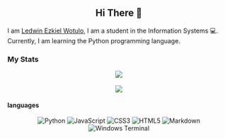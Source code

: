 <center>

## Hi There :wave:
</center>

I am [Ledwin Ezkiel Wotulo](https://ledwinezkiel.github.io), I am a student in the Information Systems :computer:. Currently, I am learning the Python programming language.

### My Stats
<p align="center">
  <img src="https://github-readme-streak-stats.herokuapp.com/?user=ledwinEzkiel&theme=blue-green"/><br/><br/>
  <img src="https://github-readme-stats.vercel.app/api/top-langs/?username=ledwinEzkiel&layout=compact&theme=chartreuse-dark&langs_count=12"/><br/>
</p>

#### languages

<center>

![Python](https://img.shields.io/badge/python-3670A0?style=for-the-badge&logo=python&logoColor=ffdd54) ![JavaScript](https://img.shields.io/badge/javascript-%23323330.svg?style=for-the-badge&logo=javascript&logoColor=%23F7DF1E) ![CSS3](https://img.shields.io/badge/css3-%231572B6.svg?style=for-the-badge&logo=css3&logoColor=white) ![HTML5](https://img.shields.io/badge/html5-%23E34F26.svg?style=for-the-badge&logo=html5&logoColor=white) ![Markdown](https://img.shields.io/badge/markdown-%23000000.svg?style=for-the-badge&logo=markdown&logoColor=white) ![Windows Terminal](https://img.shields.io/badge/Windows%20Terminal-%234D4D4D.svg?style=for-the-badge&logo=windows-terminal&logoColor=white)

</center>
